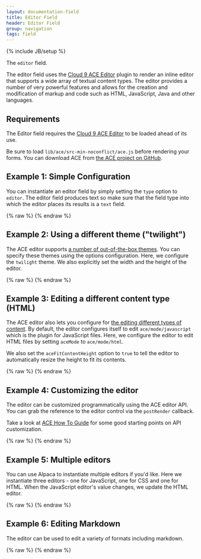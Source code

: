```yaml
---
layout: documentation-field
title: Editor Field
header: Editor Field
group: navigation
tags: field
---
```

{% include JB/setup %}

The ```editor``` field.

The editor field uses the <a target="_blank" href="http://ace.ajax.org">Cloud 9 ACE Editor</a> plugin to
render an inline editor that supports a wide array of textual content types.  The editor provides a number of
very powerful features and allows for the creation and modification of markup and code such as HTML, JavaScript,
Java and other languages.

<!-- INCLUDE_API_DOCS: editor -->


## Requirements
The Editor field requires the <a target="_blank" href="http://ace.ajax.org">Cloud 9 ACE Editor</a> to be loaded
ahead of its use.

Be sure to load <code>lib/ace/src-min-noconflict/ace.js</code> before rendering your forms.  You can
download ACE from <a target="_blank" href="http://ace.ajax.org">the ACE project on GitHub</a>.


## Example 1: Simple Configuration
You can instantiate an editor field by simply setting the ```type``` option to ```editor```.  The editor field produces text so make sure that the field type into which the editor places its results is a ```text``` field.
<div id="field1"> </div>
{% raw %}
<script type="text/javascript" id="field1-script">
$("#field1").alpaca({
    'data': '{"firstName":"Pablo","lastName": "Neruda","age": 81}',
    'schema': {
        "type": "string"
    },
    'options': {
        "type": "editor"
    }
});
</script>
{% endraw %}


## Example 2: Using a different theme ("twilight")
The ACE editor supports <a href="https://github.com/ajaxorg/ace/tree/master/lib/ace/theme" target="_blank">a number of out-of-the-box themes</a>.  You can specify these themes
using the options configuration.  Here, we configure the ```twilight``` theme.  We also explicitly
set the width and the height of the editor.
<div id="field2"> </div>
{% raw %}
<script type="text/javascript" id="field2-script">
$("#field2").alpaca({
    'data': '{"firstName": "Pablo","lastName": "Neruda","age": 81}',
    'schema': {
        'type': 'string'
    },
    'options': {
        'type': 'editor',
        'aceTheme': 'ace/theme/twilight',
        'aceWidth': '300px',
        'aceHeight': '200px'
    }
});
</script>
{% endraw %}


## Example 3: Editing a different content type (HTML)
The ACE editor also lets you configure for <a href="https://github.com/ajaxorg/ace/tree/master/lib/ace/mode">the editing different types of content</a>.  By default, the editor
configures itself to edit ```ace/mode/javascript``` which is the plugin for JavaScript files.  Here, we configure the editor
to edit HTML files by setting ```aceMode``` to ```ace/mode/html```.

We also set the ```aceFitContentHeight``` option to ```true``` to tell the editor to
automatically resize the height to fit its contents.
<div id="field3"> </div>
{% raw %}
<script type="text/javascript" id="field3-script">
$("#field3").alpaca({
    "data": "<html><body><p>A sample paragraph</p></body></html>",
    "schema": {
        "type": "string"
    },
    "options": {
        "type": "editor",
        "aceMode": "ace/mode/html",
        "aceFitContentHeight": true
    }
});
</script>
{% endraw %}


## Example 4: Customizing the editor
The editor can be customized programmatically using the ACE editor API.  You can grab the reference
to the editor control via the ```postRender``` callback.

Take a look at <a href="http://ace.ajax.org/#nav=howto" target="_blank">ACE How To Guide</a> for some good
starting points on API customization.
<div id="field4"> </div>
{% raw %}
<script type="text/javascript" id="field4-script">
$("#field4").alpaca({
    "data": ".myclass {font-size:20px;}",
    "schema": {
        "type": "string"
    },
    "options": {
        "type": "editor",
        "aceTheme": "ace/theme/solarized_light",
        "aceMode": "ace/mode/css",
        "aceFitContentHeight": true
    },
    "postRender": function(control) {
        var editor = control.getEditor();
        editor.gotoLine(3);
        editor.insert("color: blue;");
    }
});
</script>
{% endraw %}


## Example 5: Multiple editors
You can use Alpaca to instantiate multiple editors if you'd like.  Here we instantiate
three editors - one for JavaScript, one for CSS and one for HTML.  When the JavaScript
editor's value changes, we update the HTML editor.
<div id="field5"> </div>
{% raw %}
<script type="text/javascript" id="field5-script">
$("#field5").alpaca({
    "schema": {
        "type": "object",
        "properties": {
            "js": {
                "type": "string"
            },
            "css": {
                "type": "string"
            },
            "html": {
                "type": "string",
                "readonly": true
            }
        }
    },
    "options": {
        "fields": {
            "js": {
                "label": "JavaScript",
                "type": "editor",
                "aceMode": "ace/mode/javascript",
                "aceFitContentHeight": true
            },
            "css": {
                "label": "CSS",
                "type": "editor",
                "aceMode": "ace/mode/css",
                "aceFitContentHeight": true
            },
            "html": {
                "label": "HTML",
                "type": "editor",
                "aceMode": "ace/mode/html",
                "aceFitContentHeight": true
            }
        }
    },
    "postRender": function(control) {
        var jsEditor = control.childrenByPropertyId["js"].getEditor();
        var cssEditor = control.childrenByPropertyId["css"].getEditor();
        var htmlEditor = control.childrenByPropertyId["html"].getEditor();
        jsEditor.insert("var title = 'Hello World';");
        cssEditor.insert(".field4-code {color:blue;}");
        var changeFunction = function() {
            var value = "&lt;style&gt;\r";
            value += cssEditor.getValue() + "\r";
            value += "&lt;/style&gt;\r";
            value += "&lt;pre class='field4-code'&gt;\r";
            value += jsEditor.getValue() + "\r";
            value += "&lt;/pre&gt;\r";
            htmlEditor.setValue(value);
            htmlEditor.clearSelection();
        };
        changeFunction();
        jsEditor.getSession().on('change', function(e) {
            changeFunction();
        });
        cssEditor.getSession().on('change', function(e) {
            changeFunction();
        });
    }
});
</script>
{% endraw %}


## Example 6: Editing Markdown
The editor can be used to edit a variety of formats including markdown.
<div id="field6"> </div>
{% raw %}
<script type="text/javascript" id="field6-script">
$("#field6").alpaca({
    "data": "## Hello World",
    "schema": {
        "type": "string"
    },
    "options": {
        "type": "editor",
        "aceMode": "ace/mode/markdown"
    }
});
</script>
{% endraw %}
